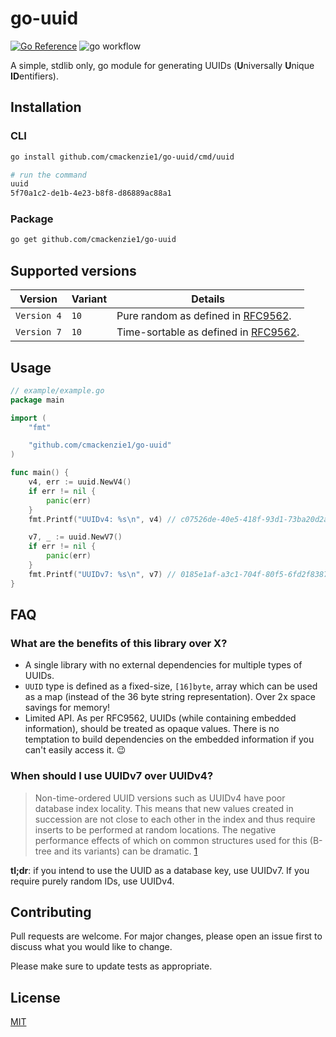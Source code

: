 # go-uuid

[![Go Reference](https://pkg.go.dev/badge/github.com/cmackenzie1/go-uuid.svg)](https://pkg.go.dev/github.com/cmackenzie1/go-uuid)
![go workflow](https://github.com/cmackenzie1/go-uuid/actions/workflows/go.yml/badge.svg)

A simple, stdlib only, go module for generating UUIDs (**U**niversally **U**nique **ID**entifiers).

## Installation

### CLI

```bash
go install github.com/cmackenzie1/go-uuid/cmd/uuid

# run the command
uuid
5f70a1c2-de1b-4e23-b8f8-d86889ac88a1
```

### Package

```bash
go get github.com/cmackenzie1/go-uuid
```

## Supported versions

| Version     | Variant | Details                                                                             |
| ----------- | ------- | ----------------------------------------------------------------------------------- |
| `Version 4` | `10`    | Pure random as defined in [RFC9562](https://www.rfc-editor.org/rfc/rfc9562.html).   |
| `Version 7` | `10`    | Time-sortable as defined in [RFC9562](https://www.rfc-editor.org/rfc/rfc9562.html). |

## Usage

```go
// example/example.go
package main

import (
	"fmt"

	"github.com/cmackenzie1/go-uuid"
)

func main() {
	v4, err := uuid.NewV4()
	if err != nil {
		panic(err)
	}
	fmt.Printf("UUIDv4: %s\n", v4) // c07526de-40e5-418f-93d1-73ba20d2ac2c

	v7, _ := uuid.NewV7()
	if err != nil {
		panic(err)
	}
	fmt.Printf("UUIDv7: %s\n", v7) // 0185e1af-a3c1-704f-80f5-6fd2f8387f09
}

```

## FAQ

### What are the benefits of this library over X?

- A single library with no external dependencies for multiple types of UUIDs.
- `UUID` type is defined as a fixed-size, `[16]byte`, array which can be used as a map (instead of the 36 byte
  string representation). Over 2x space savings for memory!
- Limited API. As per RFC9562, UUIDs (while containing embedded information), should be treated as opaque
  values. There is no temptation to build dependencies on the embedded information if you can't easily access it. 😉

### When should I use UUIDv7 over UUIDv4?

> Non-time-ordered UUID versions such as UUIDv4 have poor database index locality. This means that new
> values created in succession are not close to each other in the index and thus require inserts to be performed at
> random locations. The negative performance effects of which on common structures used for this (B-tree and its
> variants) can be dramatic. [1]

**tl;dr**: if you intend to use the UUID as a database key, use UUIDv7. If you require
purely random IDs, use UUIDv4.

## Contributing

Pull requests are welcome. For major changes, please open an issue first
to discuss what you would like to change.

Please make sure to update tests as appropriate.

## License

[MIT](./LICENSE.md)

[1]: https://www.ietf.org/archive/id/draft-ietf-uuidrev-rfc4122bis-01.html#section-2.1
